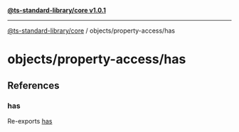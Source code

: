 [**@ts-standard-library/core v1.0.1**](../../../README.md)

***

[@ts-standard-library/core](../../../modules.md) / objects/property-access/has

# objects/property-access/has

## References

### has

Re-exports [has](functions/has.md)
